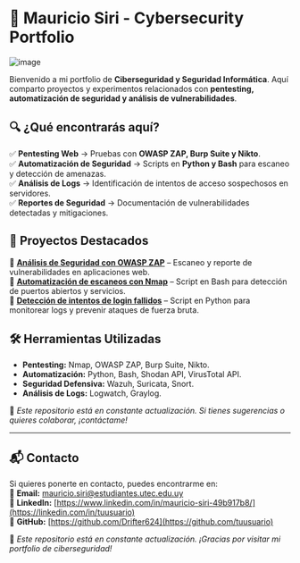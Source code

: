 # 🚀 Mauricio Siri - Cybersecurity Portfolio  
![image](https://github.com/user-attachments/assets/3ceb4a70-8099-4f23-8f9f-1d02a5a59ea3)

Bienvenido a mi portfolio de **Ciberseguridad y Seguridad Informática**. Aquí comparto proyectos y experimentos relacionados con **pentesting, automatización de seguridad y análisis de vulnerabilidades**.  

## 🔍 ¿Qué encontrarás aquí?  
✅ **Pentesting Web** → Pruebas con **OWASP ZAP, Burp Suite y Nikto**.  
✅ **Automatización de Seguridad** → Scripts en **Python y Bash** para escaneo y detección de amenazas.  
✅ **Análisis de Logs** → Identificación de intentos de acceso sospechosos en servidores.  
✅ **Reportes de Seguridad** → Documentación de vulnerabilidades detectadas y mitigaciones.  

## 📂 Proyectos Destacados  
🔹 **[Análisis de Seguridad con OWASP ZAP](#)** – Escaneo y reporte de vulnerabilidades en aplicaciones web.  
🔹 **[Automatización de escaneos con Nmap](#)** – Script en Bash para detección de puertos abiertos y servicios.  
🔹 **[Detección de intentos de login fallidos](#)** – Script en Python para monitorear logs y prevenir ataques de fuerza bruta.  

## 🛠 Herramientas Utilizadas  
- **Pentesting:** Nmap, OWASP ZAP, Burp Suite, Nikto.  
- **Automatización:** Python, Bash, Shodan API, VirusTotal API.  
- **Seguridad Defensiva:** Wazuh, Suricata, Snort.  
- **Análisis de Logs:** Logwatch, Graylog.  

📌 *Este repositorio está en constante actualización. Si tienes sugerencias o quieres colaborar, ¡contáctame!*  

---

## 📬 Contacto  
Si quieres ponerte en contacto, puedes encontrarme en:  
📧 **Email:** [mauricio.siri@estudiantes.utec.edu.uy](mailto:tuemail@example.com)  
🔗 **LinkedIn:** [https://www.linkedin.com/in/mauricio-siri-49b917b8/](https://linkedin.com/in/tuusuario)  
🐙 **GitHub:** [https://github.com/Drifter624](https://github.com/tuusuario)  

🚀 *Este repositorio está en constante actualización. ¡Gracias por visitar mi portfolio de ciberseguridad!*  

